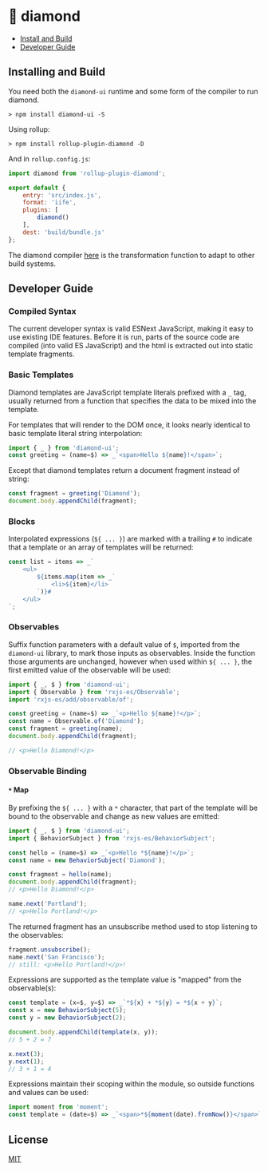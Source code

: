 # 💎 diamond

* [Install and Build](#install-and-build)
* [Developer Guide](#developer-guide)

## Installing and Build

You need both the `diamond-ui` runtime and some form of the compiler to 
run diamond.

```
> npm install diamond-ui -S
```

Using rollup:

```
> npm install rollup-plugin-diamond -D
```

And in `rollup.config.js`:

```js
import diamond from 'rollup-plugin-diamond';

export default {
    entry: 'src/index.js',
    format: 'iife',
    plugins: [
        diamond()
    ],
    dest: 'build/bundle.js'
};
```

The diamond compiler [here](https://github.com/martypdx/diamond-compiler) is the transformation function to adapt to other build systems.

## Developer Guide

### Compiled Syntax

The current developer syntax is valid ESNext JavaScript, making it easy to use existing IDE features.  Before it is run, parts of the source code are compiled (into valid ES JavaScript) and the html is extracted out into static template fragments. 

### Basic Templates

Diamond templates are JavaScript template literals prefixed with a `_` tag, usually returned
from a function that specifies the data to be mixed into the template. 

For templates that will render to the DOM once, it looks nearly identical to basic template literal string interpolation:

```js
import { _ } from 'diamond-ui';
const greeting = (name=$) => _`<span>Hello ${name}!</span>`;
```

Except that diamond templates return a document fragment instead of string:

```js
const fragment = greeting('Diamond');
document.body.appendChild(fragment);
```

### Blocks

Interpolated expressions (`${ ... }`) are marked with a trailing `#` to indicate
that a template or an array of templates will be returned:

```js
const list = items => _`
    <ul>
        ${items.map(item => _`
            <li>${item}</li>
        `)}#
    </ul>
`;
```

### Observables

Suffix function parameters with a default value of `$`, imported from the `diamond-ui` library, to mark those inputs as observables. Inside the function those arguments are unchanged, however when used within `${ ... }`, the first emitted value of the observable will be used:

```js
import { _, $ } from 'diamond-ui';
import { Observable } from 'rxjs-es/Observable';
import 'rxjs-es/add/observable/of';

const greeting = (name=$) => _`<p>Hello ${name}!</p>`;
const name = Observable.of('Diamond');
const fragment = greeting(name);
document.body.appendChild(fragment);

// <p>Hello Diamond!</p>
```

### Observable Binding

#### `*` Map 

By prefixing the `${ ... }` with a `*` character, that part of the template
will be bound to the observable and change as new values are emitted:

```js
import { _, $ } from 'diamond-ui';
import { BehaviorSubject } from 'rxjs-es/BehaviorSubject';

const hello = (name=$) => _`<p>Hello *${name}!</p>`;
const name = new BehaviorSubject('Diamond');

const fragment = hello(name);
document.body.appendChild(fragment);
// <p>Hello Diamond!</p>

name.next('Portland');
// <p>Hello Portland!</p>
```

The returned fragment has an unsubscribe method used to stop listening to the observables:

```js
fragment.unsubscribe();
name.next('San Francisco');
// still: <p>Hello Portland!</p>!
```

Expressions are supported as the template value is "mapped" from the observable(s):

```js
const template = (x=$, y=$) => _`*${x} + *${y} = *${x + y}`;
const x = new BehaviorSubject(5);
const y = new BehaviorSubject(2);

document.body.appendChild(template(x, y));		
// 5 + 2 = 7

x.next(3);
y.next(1);
// 3 + 1 = 4

```

Expressions maintain their scoping within the module, so outside functions and values can be used:

```js
import moment from 'moment';
const template = (date=$) => _`<span>*${moment(date).fromNow()}</span>`;
```

## License

[MIT](LICENSE)



